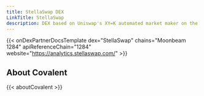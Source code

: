 ```yaml
---
title: StellaSwap DEX
LinkTitle: StellaSwap
description: DEX based on Uniswap's XY=K automated market maker on the Moonbeam network.
---
```


{{< onDexPartnerDocsTemplate dex="StellaSwap" chains="Moonbeam 1284" apiReferenceChain="1284" website="https://analytics.stellaswap.com/" >}}

## About Covalent
{{< aboutCovalent >}}